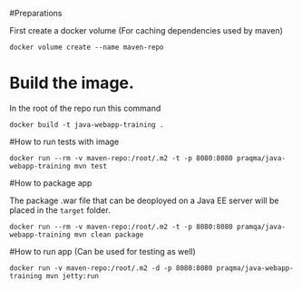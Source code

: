 #Preparations

First create a docker volume (For caching dependencies used by maven)

`docker volume create --name maven-repo`

# Build the image. 

In the root of the repo run this command

`docker build -t java-webapp-training .`

#How to run tests with image

`docker run --rm -v maven-repo:/root/.m2 -t -p 8080:8080 praqma/java-webapp-training mvn test`

#How to package app 

The package .war file that can be deoployed on a Java EE server will be placed in the `target` folder.

`docker run --rm -v maven-repo:/root/.m2 -t -p 8080:8080 pramqa/java-webapp-training mvn clean package`

#How to run app (Can be used for testing as well)

`docker run -v maven-repo:/root/.m2 -d -p 8080:8080 praqma/java-webapp-training mvn jetty:run`


